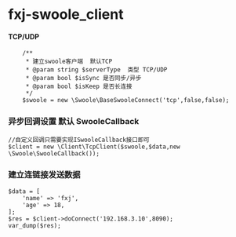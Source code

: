 # fxj-swoole_client

#### TCP/UDP
```$xslt
    /**
     * 建立swoole客户端  默认TCP
     * @param string $serverType  类型 TCP/UDP
     * @param bool $isSync 是否同步/异步
     * @param bool $isKeep 是否长连接
     */
    $swoole = new \Swoole\BaseSwooleConnect('tcp',false,false);
```
### 异步回调设置 默认 SwooleCallback
 ```
 //自定义回调只需要实现ISwooleCallback接口即可
 $client = new \Client\TcpClient($swoole,$data,new \Swoole\SwooleCallback());
 ```

### 建立连链接发送数据
 ```
 $data = [
     'name' => 'fxj',
     'age' => 18,
 ];
 $res = $client->doConnect('192.168.3.10',8090);
 var_dump($res);
 ```
 


